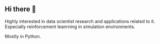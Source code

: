## Hi there 👋

Highly interested in data scientist research and applications related to it.
Especially reinforcement leanrning in simulation environments.

Mostly in Python.
